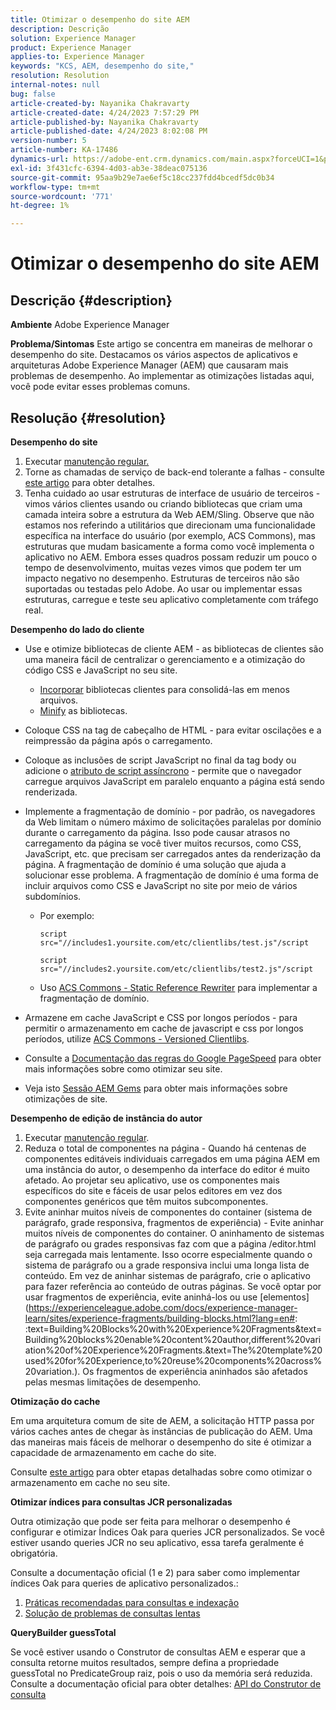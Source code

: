 ```yaml
---
title: Otimizar o desempenho do site AEM
description: Descrição
solution: Experience Manager
product: Experience Manager
applies-to: Experience Manager
keywords: "KCS, AEM, desempenho do site,"
resolution: Resolution
internal-notes: null
bug: false
article-created-by: Nayanika Chakravarty
article-created-date: 4/24/2023 7:57:29 PM
article-published-by: Nayanika Chakravarty
article-published-date: 4/24/2023 8:02:08 PM
version-number: 5
article-number: KA-17486
dynamics-url: https://adobe-ent.crm.dynamics.com/main.aspx?forceUCI=1&pagetype=entityrecord&etn=knowledgearticle&id=cd56c33a-dae2-ed11-a7c7-6045bd006239
exl-id: 3f431cfc-6394-4d03-ab3e-38deac075136
source-git-commit: 95aa9b29e7ae6ef5c18cc237fdd4bcedf5dc0b34
workflow-type: tm+mt
source-wordcount: '771'
ht-degree: 1%

---
```


# Otimizar o desempenho do site AEM

## Descrição {#description}

<b>Ambiente</b>
Adobe Experience Manager


<b>Problema/Sintomas</b>
Este artigo se concentra em maneiras de melhorar o desempenho do site. Destacamos os vários aspectos de aplicativos e arquiteturas Adobe Experience Manager (AEM) que causaram mais problemas de desempenho. Ao implementar as otimizações listadas aqui, você pode evitar esses problemas comuns.


## Resolução {#resolution}


<b>Desempenho do site</b>

1. Executar [manutenção regular.](https://experienceleague.adobe.com/docs/experience-manager-cloud-service/content/operations/maintenance.html?lang=pt-BR)
2. Torne as chamadas de serviço de back-end tolerante a falhas - consulte [este artigo](https://helpx.adobe.com/experience-manager/kb/backend-web-service-call-blocking-threads-AEM.html) para obter detalhes.
3. Tenha cuidado ao usar estruturas de interface de usuário de terceiros - vimos vários clientes usando ou criando bibliotecas que criam uma camada inteira sobre a estrutura da Web AEM/Sling. Observe que não estamos nos referindo a utilitários que direcionam uma funcionalidade específica na interface do usuário (por exemplo, ACS Commons), mas estruturas que mudam basicamente a forma como você implementa o aplicativo no AEM. Embora esses quadros possam reduzir um pouco o tempo de desenvolvimento, muitas vezes vimos que podem ter um impacto negativo no desempenho.
Estruturas de terceiros não são suportadas ou testadas pelo Adobe. Ao usar ou implementar essas estruturas, carregue e teste seu aplicativo completamente com tráfego real.


<b>Desempenho do lado do cliente</b>

- Use e otimize bibliotecas de cliente AEM - as bibliotecas de clientes são uma maneira fácil de centralizar o gerenciamento e a otimização do código CSS e JavaScript no seu site.

   - [Incorporar](https://experienceleague.adobe.com/docs/experience-manager-release-information/aem-release-updates/previous-updates/aem-previous-versions.html?lang=pt-BR) bibliotecas clientes para consolidá-las em menos arquivos.
   - [Minify](https://experienceleague.adobe.com/docs/experience-manager-release-information/aem-release-updates/previous-updates/aem-previous-versions.html?lang=pt-BR) as bibliotecas.
- Coloque CSS na tag de cabeçalho de HTML - para evitar oscilações e a reimpressão da página após o carregamento.
- Coloque as inclusões de script JavaScript no final da tag body ou adicione o [atributo de script assíncrono](https://github.com/nateyolles/aem-clientlib-async) - permite que o navegador carregue arquivos JavaScript em paralelo enquanto a página está sendo renderizada.
- Implemente a fragmentação de domínio - por padrão, os navegadores da Web limitam o número máximo de solicitações paralelas por domínio durante o carregamento da página. Isso pode causar atrasos no carregamento da página se você tiver muitos recursos, como CSS, JavaScript, etc. que precisam ser carregados antes da renderização da página. A fragmentação de domínio é uma solução que ajuda a solucionar esse problema. A fragmentação de domínio é uma forma de incluir arquivos como CSS e JavaScript no site por meio de vários subdomínios.

   - Por exemplo:

     ```
     script src="//includes1.yoursite.com/etc/clientlibs/test.js"/script
     ```



     ```
     script src="//includes2.yoursite.com/etc/clientlibs/test2.js"/script
     ```

   - Uso [ACS Commons - Static Reference Rewriter](https://adobe-consulting-services.github.io/acs-aem-commons/features/utils-and-apis/static-reference-rewriter/index.html) para implementar a fragmentação de domínio.
- Armazene em cache JavaScript e CSS por longos períodos - para permitir o armazenamento em cache de javascript e css por longos períodos, utilize [ACS Commons - Versioned Clientlibs](https://adobe-consulting-services.github.io/acs-aem-commons/features/versioned-clientlibs/index.html).
- Consulte a [Documentação das regras do Google PageSpeed](https://developers.google.com/speed/docs/insights/rules) para obter mais informações sobre como otimizar seu site.
- Veja isto [Sessão AEM Gems](https://experienceleague.adobe.com/?lang=pt-BR#home) para obter mais informações sobre otimizações de site.


<b>Desempenho de edição de instância do autor</b>

1. Executar [manutenção regular](https://experienceleague.adobe.com/docs/experience-manager-cloud-service/content/operations/maintenance.html?lang=pt-BR).
2. Reduza o total de componentes na página - Quando há centenas de componentes editáveis individuais carregados em uma página AEM em uma instância do autor, o desempenho da interface do editor é muito afetado. Ao projetar seu aplicativo, use os componentes mais específicos do site e fáceis de usar pelos editores em vez dos componentes genéricos que têm muitos subcomponentes.
3. Evite aninhar muitos níveis de componentes do container (sistema de parágrafo, grade responsiva, fragmentos de experiência) - Evite aninhar muitos níveis de componentes do container. O aninhamento de sistemas de parágrafo ou grades responsivas faz com que a página /editor.html seja carregada mais lentamente. Isso ocorre especialmente quando o sistema de parágrafo ou a grade responsiva inclui uma longa lista de conteúdo. Em vez de aninhar sistemas de parágrafo, crie o aplicativo para fazer referência ao conteúdo de outras páginas. Se você optar por usar fragmentos de experiência, evite aninhá-los ou use [elementos](https://experienceleague.adobe.com/docs/experience-manager-learn/sites/experience-fragments/building-blocks.html?lang=en#: :text=Building%20Blocks%20with%20Experience%20Fragments&amp;text=Building%20blocks%20enable%20content%20author,different%20variation%20of%20Experience%20Fragments.&amp;text=The%20template%20used%20for%20Experience,to%20reuse%20components%20across%20variation.). Os fragmentos de experiência aninhados são afetados pelas mesmas limitações de desempenho.


<b>Otimização do cache</b>

Em uma arquitetura comum de site de AEM, a solicitação HTTP passa por vários caches antes de chegar às instâncias de publicação do AEM. Uma das maneiras mais fáceis de melhorar o desempenho do site é otimizar a capacidade de armazenamento em cache do site.

Consulte [este artigo](https://experienceleague.adobe.com/docs/experience-cloud-kcs/kbarticles/KA-17461.html?lang=en) para obter etapas detalhadas sobre como otimizar o armazenamento em cache no seu site.

<b>Otimizar índices para consultas JCR personalizadas</b>

Outra otimização que pode ser feita para melhorar o desempenho é configurar e otimizar Índices Oak para queries JCR personalizados. Se você estiver usando queries JCR no seu aplicativo, essa tarefa geralmente é obrigatória.

Consulte a documentação oficial (1 e 2) para saber como implementar índices Oak para queries de aplicativo personalizados.:

1. [Práticas recomendadas para consultas e indexação](https://experienceleague.adobe.com/docs/experience-manager-65/deploying/practices/best-practices-for-queries-and-indexing.html?lang=en)
2. [Solução de problemas de consultas lentas](https://experienceleague.adobe.com/docs/experience-manager-65/developing/bestpractices/troubleshooting-slow-queries.html?lang=en)


<b>QueryBuilder guessTotal</b>

Se você estiver usando o Construtor de consultas AEM e esperar que a consulta retorne muitos resultados, sempre defina a propriedade guessTotal no PredicateGroup raiz, pois o uso da memória será reduzida. Consulte a documentação oficial para obter detalhes: [API do Construtor de consulta](https://experienceleague.adobe.com/docs/experience-manager-65/developing/platform/query-builder/querybuilder-api.html?lang=en#using-p-guesstotal-to-return-the-results)
